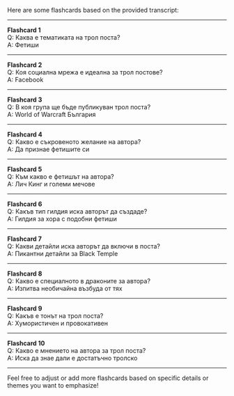 Here are some flashcards based on the provided transcript:

---

**Flashcard 1**  
Q: Каква е тематиката на трол поста?  
A: Фетиши

---

**Flashcard 2**  
Q: Коя социална мрежа е идеална за трол постове?  
A: Facebook

---

**Flashcard 3**  
Q: В коя група ще бъде публикуван трол поста?  
A: World of Warcraft България

---

**Flashcard 4**  
Q: Какво е съкровеното желание на автора?  
A: Да признае фетишите си

---

**Flashcard 5**  
Q: Към какво е фетишът на автора?  
A: Лич Кинг и големи мечове

---

**Flashcard 6**  
Q: Какъв тип гилдия иска авторът да създаде?  
A: Гилдия за хора с подобни фетиши

---

**Flashcard 7**  
Q: Какви детайли иска авторът да включи в поста?  
A: Пикантни детайли за Black Temple

---

**Flashcard 8**  
Q: Какво е специалното в драконите за автора?  
A: Изпитва необичайна възбуда от тях

---

**Flashcard 9**  
Q: Какъв е тонът на трол поста?  
A: Хумористичен и провокативен

---

**Flashcard 10**  
Q: Какво е мнението на автора за трол поста?  
A: Иска да знае дали е достатъчно тролско

--- 

Feel free to adjust or add more flashcards based on specific details or themes you want to emphasize!